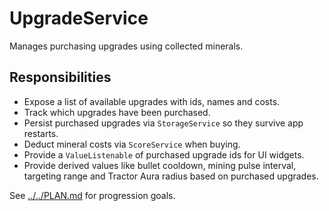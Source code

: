 # UpgradeService

Manages purchasing upgrades using collected minerals.

## Responsibilities

- Expose a list of available upgrades with ids, names and costs.
- Track which upgrades have been purchased.
- Persist purchased upgrades via `StorageService` so they survive app restarts.
- Deduct mineral costs via `ScoreService` when buying.
- Provide a `ValueListenable` of purchased upgrade ids for UI widgets.
- Provide derived values like bullet cooldown, mining pulse interval, targeting
  range and Tractor Aura radius based on purchased upgrades.

See [../../PLAN.md](../../PLAN.md) for progression goals.

